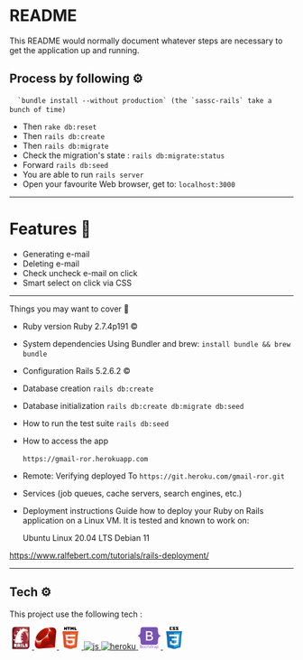 # README

This README would normally document whatever steps are necessary to get the application up and running.



## Process by following ⚙️

	  `bundle install --without production` (the `sassc-rails` take a bunch of time)
- Then `rake db:reset`
- Then `rails db:create`
- Then `rails db:migrate`
- Check the migration's state : `rails db:migrate:status`
- Forward `rails db:seed`
- You are able to run `rails server`
- Open your favourite Web browser, get to: `localhost:3000`



<hr>



# Features 🧪

* Generating e-mail 
* Deleting e-mail
* Check uncheck e-mail on click
* Smart select on click via CSS

<hr>

Things you may want to cover 📝

* Ruby version
 Ruby 2.7.4p191 ©

* System dependencies
 Using Bundler and brew:
 `install bundle && brew bundle`

* Configuration
 Rails 5.2.6.2 ©


* Database creation
 `rails db:create`

* Database initialization
 `rails db:create db:migrate db:seed`

* How to run the test suite
 `rails db:seed`
 
* How to access the app
 
  `https://gmail-ror.herokuapp.com`


* Remote: Verifying deployed
  To `https://git.heroku.com/gmail-ror.git`



* Services (job queues, cache servers, search engines, etc.)

* Deployment instructions
  Guide how to deploy your Ruby on Rails application on a Linux VM. It is tested and known to work on:

    Ubuntu Linux 20.04 LTS
    Debian 11

 https://www.ralfebert.com/tutorials/rails-deployment/


<hr>


## Tech ⚙️

<p align="left"> This project use the following tech : <br>


<a href="https://rubyonrails.org" target="_blank" rel="noreferrer"> <img src="https://raw.githubusercontent.com/devicons/devicon/master/icons/rails/rails-original-wordmark.svg" alt="rails" width="40" height="40"/> </a> 
<a href="https://www.ruby-lang.org/en/" target="_blank" rel="noreferrer"> <img src="https://raw.githubusercontent.com/devicons/devicon/master/icons/ruby/ruby-original.svg" alt="ruby" width="40" height="40"/>
<a href="https://www.w3.org/html/" target="_blank" rel="noreferrer"> <img src="https://raw.githubusercontent.com/devicons/devicon/master/icons/html5/html5-original-wordmark.svg" alt="html5" width="40" height="40"/> </a>
<a href="https://www.w3schools.com/js/" target="_blank" rel="noreferrer"> <img src="https://cdn.jsdelivr.net/gh/devicons/devicon/icons/javascript/javascript-original.svg" alt="js" width="40" height="40"/> </a>
</a> <a href="https://heroku.com" target="_blank" rel="noreferrer"> <img src="https://www.vectorlogo.zone/logos/heroku/heroku-icon.svg" alt="heroku" width="40" height="40"/> </a> 
<a href="https://getbootstrap.com" target="_blank" rel="noreferrer"> <img src="https://raw.githubusercontent.com/devicons/devicon/master/icons/bootstrap/bootstrap-plain-wordmark.svg" alt="bootstrap" width="40" height="40"/> </a>
<a href="https://www.w3schools.com/css/" target="_blank" rel="noreferrer"> <img src="https://raw.githubusercontent.com/devicons/devicon/master/icons/css3/css3-original-wordmark.svg" alt="css3" width="40" height="40"/> </a>


